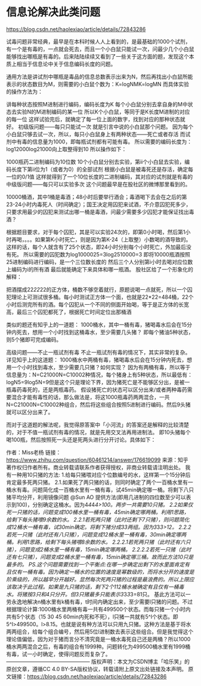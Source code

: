 # 信息论解决此类问题

<https://blog.csdn.net/haolexiao/article/details/72843286>

试毒问题非常经典，最早是在本科时候人人上看到的，是最基础的1000个试剂，有一个是有毒的，一点就会死去，而且一个小白鼠只能试一次，问最少几个小白鼠能够找出哪瓶是有毒的。后来陆陆续续又看到了一些关于这方面的题，发现这个本质上相当于信息论中关于信息编码长度的问题。

通用方法是讲试剂中哪瓶是毒品的信息总数表示出来为N，然后再找出小白鼠所能表示的状态数目为M，则需要的小白鼠个数为：K=logNMK=logMN
而具体实验的操作方法为：

讲每种状态按照M进制进行编码，编码长度为K
每个小白鼠分别去拿自身的M中状态去实验N的M进制编码的某一位
所以K个小白鼠，等同于是K长度M进制的对应的每一位
这样试验完后，就确定了每一位上面的数字，找到对应的那种状态就好。
初级版问题——每只只能试一次
就是引言中说的小白鼠那个问题。
因为每个小白鼠只够去试一次，所以，每只小白鼠身上有两种状态——死亡或者存活
而试剂中有毒的信息量为1000，即每瓶试剂都有可能有毒。
所以需要的编码长度为：log12000log21000向上取整得到10
所以操作如下：

1000瓶药二进制编码为10位数
10个小白鼠分别去实验，第ii个小白鼠去实验，编码长度下第ii位为1（或者为0）的全部试剂
根据小白鼠是被毒死还是存活，确定每一位的0/1值
这样就得到了一个10位长度的二进制编码，其对应的试剂就是有毒的
中级版问题——每只可以实验多次
这个问题最早是在股社区的微博那里看到的。

10000桶酒，其中1桶是毒酒；48小时后要举行酒会；毒酒喝下去会在之后的第23-24小时内毒死人（时间确定）；国王决定用囚犯来试酒，不介意囚犯死多少，只要求用最少的囚犯来测试出哪一桶是毒酒，问最少需要多少囚犯才能保证找出毒酒？

根据题目要求，对于每个囚犯，其是可以实验24次的，即第0小时喝，然后第1小时再喝，。。。如果第K小时死亡，则是因为第K-24（上取整）小数喝的酒导致的。
这样的话，每个人就含有了25个状态，即24小时分别每个小时死亡，外加最后没有死。
所以需要的囚犯数为log1000025=3log2510000=3
即将10000瓶酒按照25进制编码进行编码，是一个三位数长度的
然后三个人分别第i小时去喝对应位数上编码为i的所有酒
最后就能确定下来具体和哪一瓶酒。
股社区给了一个形象化的解释：

把酒摆成22*22*22的正方体，桶数不够空着就行，原题说喝一点就死，所以一个囚犯理论上可测试很多桶。每小时测试正方体一个面，也就是22*22=484桶，22个小时后测完所有的酒。每个囚犯从一个不同的侧面开始喝，等于是正方体的长宽高，最后三个囚犯都死了，根据死亡时间定位出那桶酒

类似的题还有知乎上的一道题：
1000桶水，其中一桶有毒，猪喝毒水后会在15分钟内死去，想用一个小时找到这桶毒水，至少需要几头猪？
即每个猪油5种状态，则5个猪即可完成编码。

高级问题——不止一瓶试剂有毒
不止一瓶试剂有毒的情况下，其实非常的复杂。
详见知乎上的这道题：
1000桶水中两桶有毒，猪喝毒水后会在15分钟内死去，想用一个小时找到毒水，至少需要几只猪？如何实现？
因为有两桶有毒，所以等于信息量为：N=C21000N=C10002种情况，每个猪身上有5种状态，所以最低有：logN5=9log5N=9但是这个只是理论下界，因为猪死亡是不能够区分出，是被一瓶毒药毒死的，还是两瓶毒药。
假设猪死亡的状态可以区分出来/或者两种毒药需要混合才能有毒性的话，那么做法是，将这1000瓶毒药两两混合，一共N=C21000N=C10002种组合，然后将这些组合按照5进制进行编码。然后9头猪就可以区分出来了。

而对于这道题的解法呢，我觉得原答案中「小河流」的答案还是解释的比较清楚的，对于不值一瓶试剂有毒的情况，就是先用交叉法再用进制法。
即10头猪每个喝100瓶，然后按照死一头还是死两头进行分开讨论。具体如下：

作者：Miss老杨
链接：<https://www.zhihu.com/question/60461214/answer/176619099>
来源：知乎
著作权归作者所有。商业转载请联系作者获得授权，非商业转载请注明出处。
我有一种用10只猪的方法:
1.给每只猪喂对应个位数编号的水，这样第一个15分钟后肯定最多死两只猪。
2.1.如果死了两只猪的话，则同时确定了两个一百桶水里有一桶水有毒。问题简化成一百桶水里有一桶有毒，试45min确定哪一桶。将剩下八只猪平均分开，利用镜像问题 @Sun AO 提供方法(即用几进制的四位数至少可以表示到100)，分别确定这桶水。因为4*4*4*4>100。两步一共需要10只猪。
2.2如果仅死一只猪的话，问题变成100桶水里一桶有毒，45min确定哪两桶。利用1思路，给剩下每头猪喂9余数的水。
2.2.1若死两只猪（此时还剩下7只猪），则问题简化成12桶水一桶有毒，试30min确定。将剩下猪分成33两组。因为3*3*3>12。
2.2.2若死一只猪（此时还有八只猪），问题变成12桶水里一桶有毒，30min确定哪两桶。利用1思路，给剩下每头猪喂8余数的水。
2.2.2.1若死两只猪（此时还有六只猪），问题变成2桶水里一桶有毒，15min确定哪两桶。
2.2.2.2若死一只猪（此时还有七只猪），问题变成2桶水里一桶有毒，15min确定哪三桶。故而此方法10只是最多的。
PS.这个问题需要找到一个平衡点:在哪一步确定出剩下的水里面肯定有且仅有一桶有毒。因为确定一桶水的位置的速度是幂数级的，而将水分开的速度是阶乘级的，所以越早分开越好。显然每次死两只猪的过程是最浪费的。所以上限应该取决于此过程。如果是九只猪的话，剩下2个112桶水被确定有且仅有一桶毒水。将猪按3只和4只分开。但3只猪最多只能表示3*3*3*3=81只。
基此方法可以一劳永逸地解决n桶水里有k桶有毒，t时间内确定出来，至少需要l只猪的问题。不过根据理论计算:1000桶水里两桶有毒一共有499500个状态。而每只猪一个小时内共有5个状态（15 30 45 60min内死和不死），l只猪一共就有5^l个状态。即5^l>499500。l>8.15。也就是说有种方法可以只用九只猪。这种方法是基于将水两两组合，给每个组合编号，然后用5位l进制数去表示这些组合。但是我觉得这个理论值偏低，因为对于猪而言分不清究竟是一桶水毒死自己还是两桶？所以1000桶水两两混合之后，有毒的组合有1999种。问题转化为499500桶水里有1999桶有毒，试一小时确定，使得问题反而复杂了。
————————————————
版权声明：本文为CSDN博主「哈乐笑」的原创文章，遵循CC 4.0 BY-SA版权协议，转载请附上原文出处链接及本声明。
原文链接：<https://blog.csdn.net/haolexiao/article/details/72843286>
